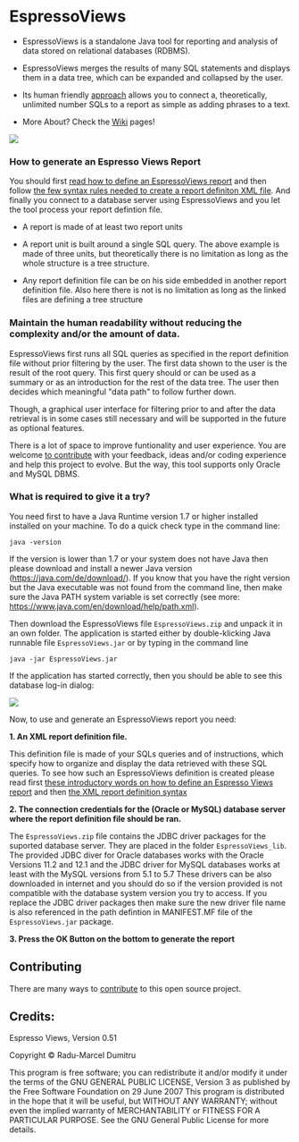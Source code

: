 # EspressoViews


- EspressoViews is a standalone Java tool for reporting and analysis of data stored on relational databases (RDBMS).

- EspressoViews merges the results of many SQL statements and displays them in a data tree, which can be expanded and collapsed by the user. 

- Its human friendly [approach][Ideas] allows you to connect a, theoretically, unlimited number SQLs to a report as simple as adding phrases to a text.  

- More About? Check the [Wiki][Wiki] pages!

![](https://github.com/RaduMarcel/EspressoViews-/blob/master/DocImg/EspressoViewsImg1.png)


### How to generate an Espresso Views Report 

You should first [read how to define an EspressoViews report][ReportDef] and then follow [the few syntax rules needed to create a report definiton XML file][ReportSyntax]. And finally you connect to a database server using EspressoViews and you let the tool process your report defintion file. 

- A report is made of at least two report units 

- A report unit is built around a single SQL query. The above example is made of three units, but theoretically there is no limitation as long as the whole structure is a tree structure. 

- Any report definition file can be on his side embedded in another report definition file. Also here there is not  is no limitation as long as the linked files are defining a tree structure


[Ideas]: https://github.com/RaduMarcel/EspressoViews-/wiki/2.-The-main-ideas-behind-this-tool
[Reportref]: https://github.com/RaduMarcel/EspressoViews-/wiki/3.-Defining-an-EspressoViews-report
[Wiki]: https://github.com/RaduMarcel/EspressoViews/wiki

### Maintain the human readability without reducing the complexity and/or the amount of data.

EspressoViews first runs all SQL queries as specified in the report definition file without prior filtering by the user. 
The first data shown to the user is the result of the root query. This first query should or can be used as a summary or as an introduction for the rest of the data tree. The user then decides which meaningful "data path" to follow further down.

Though, a graphical user interface for filtering prior to and after the data retrieval is in some cases still necessary and will be supported in the future as optional features.


There is a lot of space to improve funtionality and user experience. You are welcome [to contribute][Contributing] with your feedback, ideas and/or coding experience and help this project to evolve.
But the way, this tool supports only Oracle and MySQL DBMS.


### What is required to give it a try? 

You need first to have a Java Runtime version 1.7 or higher installed installed on your machine.
To do a quick check type in the command line:
```
java -version
```
If the version is lower than 1.7 or your system does not have Java then please download and install a newer Java version (https://java.com/de/download/). 
If you know that you have the right version but the Java executable was not found from the command line, then make sure the Java PATH system variable is set correctly (see more: https://www.java.com/en/download/help/path.xml).


Then download the EspressoViews file `EspressoViews.zip` and unpack it in an own folder. The application is started either by double-klicking Java runnable file `EspressoViews.jar` or by typing in the command line 
```
java -jar EspressoViews.jar
```

If the application has started correctly, then you should be able to see this database log-in dialog:

![](https://github.com/RaduMarcel/EspressoViews-/blob/master/DocImg/EspressoViewsInstall.png)



Now, to use and generate an EspressoViews report you need:

**1. An XML report definition file.**

This definition file is made of your SQLs queries and of instructions, which specify how to organize and display the data retrieved with these SQL queries. To see how such an EspressoViews definition is created please read first [these introductory words on how to define an Espresso Views report][ReportDef] and then [the XML report definition syntax][ReportSyntax]

[ReportDef]: https://github.com/RaduMarcel/EspressoViews-/wiki/3.-Defining-an-EspressoViews-report
[ReportSyntax]: https://github.com/RaduMarcel/EspressoViews-/wiki/4.-The-XML-report-definition-syntax

**2. The connection credentials for the (Oracle or MySQL) database server where the report definition file should be ran.**

The `EspressoViews.zip` file contains the JDBC driver packages for the suported database server. They are placed in the folder `EspressoViews_lib`. The provided JDBC diver for Oracle databases works with the Oracle Versions 11.2 and 12.1 and the JDBC driver for MySQL databases works at least with the MySQL versions from 5.1 to 5.7
These drivers can be also downloaded in internet and you should do so if the version provided is not compatible with the database system version you try to access.
If you replace the JDBC driver packages then make sure the new driver file name is also referenced in the path defintion in MANIFEST.MF file of the `EspressoViews.jar` package.  


**3. Press the OK Button on the bottom to generate the report**


## Contributing

There are many ways to [contribute][Contributing] to this open source project. 

[Contributing]: https://github.com/RaduMarcel/EspressoViews/blob/master/CONTRIBUTING.md

## Credits: 
Espresso Views, Version 0.51

Copyright © Radu-Marcel Dumitru

This program is free software; you can redistribute it and/or modify it under the terms of the GNU GENERAL PUBLIC LICENSE, Version 3 as published by the Free Software Foundation on 29 June 2007
This program is distributed in the hope that it will be useful, but WITHOUT ANY WARRANTY; without even the implied warranty of MERCHANTABILITY or FITNESS FOR A PARTICULAR PURPOSE. 
See the GNU General Public License for more details.


